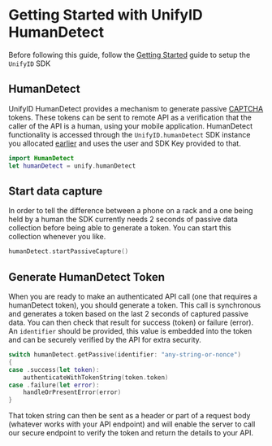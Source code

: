 # Getting Started with UnifyID HumanDetect

Before following this guide, follow the [Getting Started](../README.md) guide to setup the `UnifyID` SDK

## HumanDetect

UnifyID HumanDetect provides a mechanism to generate passive [CAPTCHA](https://en.wikipedia.org/wiki/CAPTCHA) tokens.  These tokens can be sent to remote API as a verification that the caller of the API is a human, using your mobile application.  HumanDetect functionality is accessed through the `UnifyID.humanDetect` SDK instance you allocated [earlier](../README.md#initialize-an-instance-of-the-unifyid-sdk) and uses the user and SDK Key provided to that.

```swift
import HumanDetect
let humanDetect = unify.humanDetect
```

## Start data capture

In order to tell the difference between a phone on a rack and a one being held by a human the SDK currently needs 2 seconds of passive data collection before being able to generate a token.  You can start this collection whenever you like.

```swift
humanDetect.startPassiveCapture()
```

## Generate HumanDetect Token

When you are ready to make an authenticated API call (one that requires a humanDetect token), you should generate a token.  This call is synchronous and generates a token based on the last 2 seconds of captured passive data.  You can then check that result for success (token) or failure (error).  An `identifier` should be provided, this value is embedded into the token and can be securely verified by the API for extra security.

```swift
switch humanDetect.getPassive(identifier: "any-string-or-nonce")
{
case .success(let token):
    authenticateWithTokenString(token.token)
case .failure(let error):
    handleOrPresentError(error)
}
```

That token string can then be sent as a header or part of a request body (whatever works with your API endpoint) and will enable the server to call our secure endpoint to verify the token and return the details to your API.
